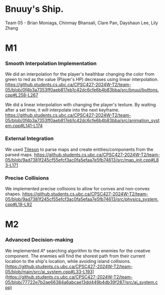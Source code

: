 # Bnuuy's Ship.
Team 05 - Brian Moniaga, Chinmay Bhansali, Clare Pan, Dayshaun Lee, Lily Zhang

# M1

### Smooth Interpolation Implementation

We did an interpolation for the player's healthbar changing the color from green to red as the value (Player's HP) decreases using linear interpolation. https://github.students.cs.ubc.ca/CPSC427-2024W-T2/team-05/blob/0f4b3a7353ff0aeb817eb1c42dc6cfe6b4b83bba/src/bnuui/buttons.cpp#L258-L267

We did a linear interpolation with changing the player's texture. By waiting after a set time, it will interpolate into the next keyframe. https://github.students.cs.ubc.ca/CPSC427-2024W-T2/team-05/blob/0f4b3a7353ff0aeb817eb1c42dc6cfe6b4b83bba/src/animation_system.cpp#L141-L174

### External Integration

We used [Tileson](https://github.com/SSBMTonberry/tileson) to parse maps and create entities/components from the parsed maps.
https://github.students.cs.ubc.ca/CPSC427-2024W-T2/team-05/blob/9ad7381f245cf55efcf3ac0fa5efaa7e5fb74613/src/map_init.cpp#L83-L171

### Precise Collisions

We implemented precise collisions to allow for convex and non-convex shapes.
https://github.students.cs.ubc.ca/CPSC427-2024W-T2/team-05/blob/9ad7381f245cf55efcf3ac0fa5efaa7e5fb74613/src/physics_system.cpp#L19-L92

# M2

### Advanced Decision-making

We implemented A* searching algorithm to the enemies for the creative component. The enemies will find the shorest path from their current location to the ship's location, while avoiding island collisions.
[https://github.students.cs.ubc.ca/CPSC427-2024W-T2/team-05/blob/main/src/ai_system.cpp#L33-L193](https://github.students.cs.ubc.ca/CPSC427-2024W-T2/team-05/blob/77722e7b2ae66384a6abcae13dd449b4db39f287/src/ai_system.cpp)
